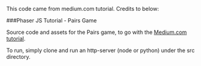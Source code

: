 This code came from medium.com tutorial.
Credits to below:

###Phaser JS Tutorial - Pairs Game 

Source code and assets for the Pairs game, to go with the [Medium.com tutorial](https://medium.com/@codemwnci/getting-started-with-phaserjs-2493e92b1b53).

To run, simply clone and run an http-server (node or python) under the src directory.

